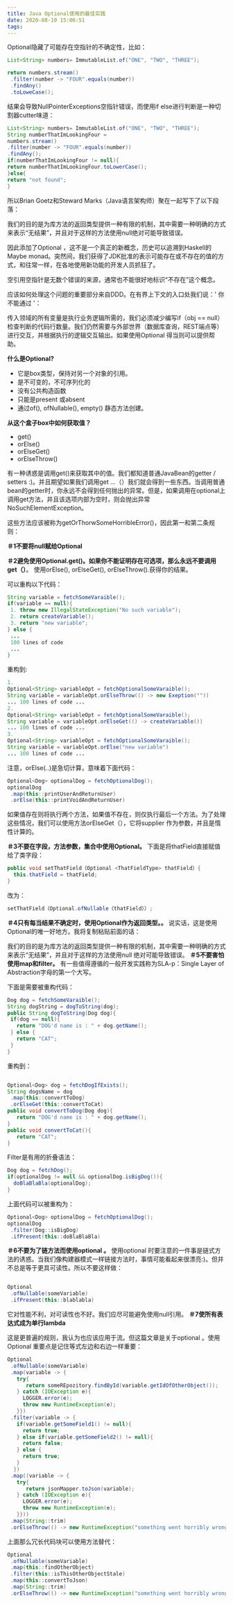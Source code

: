 ```yaml
---
title: Java Optional使用的最佳实践
date: 2020-08-10 15:06:51
tags:
---
```

Optional隐藏了可能存在空指针的不确定性，比如：
```java
List<String> numbers= ImmutableList.of("ONE", "TWO", "THREE");

return numbers.stream()
 .filter(number -> "FOUR".equals(number))
 .findAny()
 .toLoweCase();
 ```
 结果会导致NullPointerExceptions空指针错误，而使用if else进行判断是一种切割器cutter味道：
 ```java
 List<String> numbers= ImmutableList.of("ONE", "TWO", "THREE");
String numberThatImLookingFour = 
numbers.stream()
 .filter(number -> "FOUR".equals(number))
 .findAny();
if(numberThatImLookingFour != null){
 return numberThatImLookingFour.toLowerCase();
}else{
 return "not found";
}
```
所以Brian Goetz和Steward Marks（Java语言架构师）聚在一起写下了以下段落：

我们的目的是为库方法的返回类型提供一种有限的机制，其中需要一种明确的方式来表示“无结果”，并且对于这样的方法使用null绝对可能导致错误。

因此添加了Optional <T>，这不是一个真正的新概念，历史可以追溯到Haskell的Maybe monad。突然间，我们获得了JDK批准的表示可能存在或不存在的值的方式，和往常一样，在各地使用新功能的开发人员抓狂了。

空引用空指针是无数个错误的来源，通常也不能很好地标识“不存在”这个概念。

应该如何处理这个问题的重要部分来自DDD。在有界上下文的入口处我们说：' 你不能通过 '：

传入领域的所有变量是执行业务逻辑所需的，我们必须减少编写if（obj == null）检查判断的代码行数量。我们仍然需要与外部世界（数据库查询，REST端点等）进行交互，并根据执行的逻辑交互输出。如果使用Optional 得当则可以提供帮助。

**什么是Optional?**

- 它是box类型，保持对另一个对象的引用。
- 是不可变的，不可序列化的
- 没有公共构造函数
- 只能是present 或absent
- 通过of(), ofNullable(), empty() 静态方法创建。

**从这个盒子box中如何获取值？**

- get()
- orElse()
- orElseGet()
- orElseThrow()

有一种诱惑是调用get()来获取其中的值。我们都知道普通JavaBean的getter / setters :)。并且期望如果我们调用get ...（）我们就会得到一些东西。当调用普通bean的getter时，你永远不会得到任何抛出的异常。但是，如果调用在optional上调用get方法，并且该选项内部为空时，则会抛出异常NoSuchElementException。

这些方法应该被称为getOrThorwSomeHorribleError()，因此第一和第二条规则：

**＃1不要将null赋给Optional**

**＃2避免使用Optional.get()。如果你不能证明存在可选项，那么永远不要调用get（）**。
使用orElse(), orElseGet(), orElseThrow().获得你的结果。

可以重构以下代码：
```java
String variable = fetchSomeVaraible();
if(variable == null){
 1. throw new IllegalStateException("No such variable");
 2. return createVariable();
 3. return "new variable";
} else { 
 ... 
 100 lines of code
 ...
}
```
重构到:
```java
1. 
Optional<String> variableOpt = fetchOptionalSomeVaraible();
String variable = variableOpt.orElseThrow(() -> new Exeption("")) 
... 100 lines of code ...
2.
Optional<String> variableOpt = fetchOptionalSomeVaraible();
String variable = variableOpt.orElseGet(() -> createVariable()) 
... 100 lines of code ...
3.
Optional<String> variableOpt = fetchOptionalSomeVaraible();
String variable = variableOpt.orElse("new variable") 
... 100 lines of code ...
```
注意，orElse(..)是急切计算，意味着下面代码：
```java
Optional<Dog> optionalDog = fetchOptionalDog();
optionalDog
 .map(this::printUserAndReturnUser)
 .orElse(this::printVoidAndReturnUser)
```
如果值存在则将执行两个方法，如果值不存在，则仅执行最后一个方法。为了处理这些情况，我们可以使用方法orElseGet（），它将supplier 作为参数，并且是惰性计算的。

**＃3不要在字段，方法参数，集合中使用Optional。**
下面是将thatField直接赋值给了类字段：
```java
public void setThatField（Optional <ThatFieldType> thatField）{ 
  this.thatField = thatField; 
} 
```
改为：
```java
setThatField（Optional.ofNullable（thatField））;
```
**＃4只有每当结果不确定时，使用Optional作为返回类型。。**
说实话，这是使用Optional的唯一好地方。我将复制粘贴前面的话：

我们的目的是为库方法的返回类型提供一种有限的机制，其中需要一种明确的方式来表示“无结果”，并且对于这样的方法使用null 绝对可能导致错误。
**＃5不要害怕使用map和filter。**
有一些值得遵循的一般开发实践称为SLA-p：Single Layer of Abstraction字母的第一个大写。

下面是需要被重构代码：
```java
Dog dog = fetchSomeVaraible();
String dogString = dogToString(dog);
public String dogToString(Dog dog){
 if(dog == null){
   return "DOG'd name is : " + dog.getName();
 } else { 
   return "CAT";
 }
}
```
重构到：
```java

Optional<Dog> dog = fetchDogIfExists();
String dogsName = dog
 .map(this::convertToDog)
 .orElseGet(this::convertToCat)
public void convertToDog(Dog dog){
   return "DOG'd name is : " + dog.getName();
}
public void convertToCat(){
   return "CAT";
}
```
Filter是有用的折叠语法：
```java
Dog dog = fetchDog();
if(optionalDog != null && optionalDog.isBigDog()){
  doBlaBlaBla(optionalDog);
}

```
上面代码可以被重构为：
```java
Optional<Dog> optionalDog = fetchOptionalDog();
optionalDog
 .filter(Dog::isBigDog)
 .ifPresent(this::doBlaBlaBla)
 ```
 **＃6不要为了链方法而使用optional 。**
 使用optional 时要注意的一件事是链式方法的诱惑。当我们像构建器模式一样链接方法时，事情可能看起来很漂亮:)。但并不总是等于更具可读性。所以不要这样做：
```java

Optional
 .ofNullable(someVariable)
 .ifPresent(this::blablabla)
```
它对性能不利，对可读性也不好。我们应尽可能避免使用null引用。
**＃7使所有表达式成为单行lambda**

这是更普遍的规则，我认为也应该应用于流。但这篇文章是关于optional 。使用Optional 重要点是记住等式左边和右边一样重要：
```java
Optional
 .ofNullable(someVariable)
 .map(variable -> {
   try{
      return someREpozitory.findById(variable.getIdOfOtherObject());
   } catch (IOException e){
     LOGGER.error(e); 
     throw new RuntimeException(e); 
   }})
 .filter(variable -> { 
   if(variable.getSomeField1() != null){
     return true;
   } else if(variable.getSomeField2() != null){
     return false;   
   } else { 
     return true;
   }
  })
 .map((variable -> {
   try{
      return jsonMapper.toJson(variable);
   } catch (IOException e){
     LOGGER.error(e); 
     throw new RuntimeException(e); 
   }}))
 .map(String::trim)
 .orElseThrow(() -> new RuntimeException("something went horribly wrong."))
```
上面那么冗长代码块可以使用方法替代：
```java
Optional
 .ofNullable(someVariable)
 .map(this::findOtherObject)
 .filter(this::isThisOtherObjectStale)
 .map(this::convertToJson)
 .map(String::trim)
 .orElseThrow(() -> new RuntimeException("something went horribly wrong."));
```

